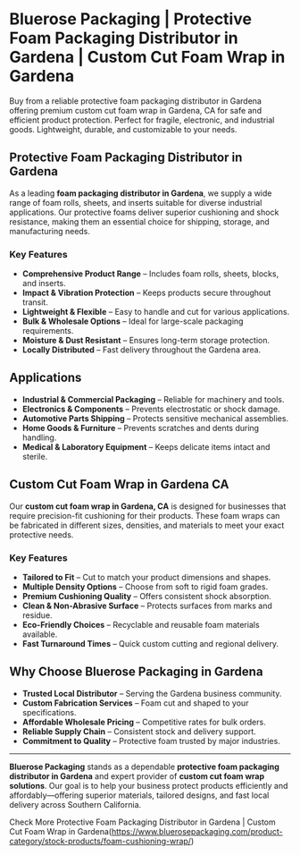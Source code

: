 # Bluerose Packaging | Protective Foam Packaging Distributor in Gardena | Custom Cut Foam Wrap in Gardena 

Buy from a reliable protective foam packaging distributor in Gardena offering premium custom cut foam wrap in Gardena, CA for safe and efficient product protection. Perfect for fragile, electronic, and industrial goods. Lightweight, durable, and customizable to your needs.

## Protective Foam Packaging Distributor in Gardena

As a leading **foam packaging distributor in Gardena**, we supply a wide range of foam rolls, sheets, and inserts suitable for diverse industrial applications. Our protective foams deliver superior cushioning and shock resistance, making them an essential choice for shipping, storage, and manufacturing needs.

### Key Features

- **Comprehensive Product Range** – Includes foam rolls, sheets, blocks, and inserts.  
- **Impact & Vibration Protection** – Keeps products secure throughout transit.  
- **Lightweight & Flexible** – Easy to handle and cut for various applications.  
- **Bulk & Wholesale Options** – Ideal for large-scale packaging requirements.  
- **Moisture & Dust Resistant** – Ensures long-term storage protection.  
- **Locally Distributed** – Fast delivery throughout the Gardena area.  

## Applications

- **Industrial & Commercial Packaging** – Reliable for machinery and tools.  
- **Electronics & Components** – Prevents electrostatic or shock damage.  
- **Automotive Parts Shipping** – Protects sensitive mechanical assemblies.  
- **Home Goods & Furniture** – Prevents scratches and dents during handling.  
- **Medical & Laboratory Equipment** – Keeps delicate items intact and sterile.  

## Custom Cut Foam Wrap in Gardena CA

Our **custom cut foam wrap in Gardena, CA** is designed for businesses that require precision-fit cushioning for their products. These foam wraps can be fabricated in different sizes, densities, and materials to meet your exact protective needs.

### Key Features

- **Tailored to Fit** – Cut to match your product dimensions and shapes.  
- **Multiple Density Options** – Choose from soft to rigid foam grades.  
- **Premium Cushioning Quality** – Offers consistent shock absorption.  
- **Clean & Non-Abrasive Surface** – Protects surfaces from marks and residue.  
- **Eco-Friendly Choices** – Recyclable and reusable foam materials available.  
- **Fast Turnaround Times** – Quick custom cutting and regional delivery.  

## Why Choose Bluerose Packaging in Gardena

- **Trusted Local Distributor** – Serving the Gardena business community.  
- **Custom Fabrication Services** – Foam cut and shaped to your specifications.  
- **Affordable Wholesale Pricing** – Competitive rates for bulk orders.  
- **Reliable Supply Chain** – Consistent stock and delivery support.  
- **Commitment to Quality** – Protective foam trusted by major industries.  

---

**Bluerose Packaging** stands as a dependable **protective foam packaging distributor in Gardena** and expert provider of **custom cut foam wrap solutions**. Our goal is to help your business protect products efficiently and affordably—offering superior materials, tailored designs, and fast local delivery across Southern California.

Check More Protective Foam Packaging Distributor in Gardena | Custom Cut Foam Wrap in Gardena(https://www.bluerosepackaging.com/product-category/stock-products/foam-cushioning-wrap/)

